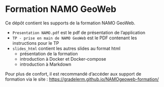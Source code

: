 # Formation NAMO GeoWeb

Ce dépôt contient les supports de la formation NAMO GeoWeb.
- `Presentation NAMO.pdf` est le pdf de présentation de l’application
- `TP - prise en main de NAMO GeoWeb` est le PDF contenant les instructions pour le TP
- `slides_html` contient les autres slides au format html
    - présentation de la formation
    - introduction à Docker et Docker-compose
    - introduction à Markdown

Pour plus de confort, il est recommandé d’accéder aux support de formation via le site : https://gradelerm.github.io/NAMOgeoweb-formation/

